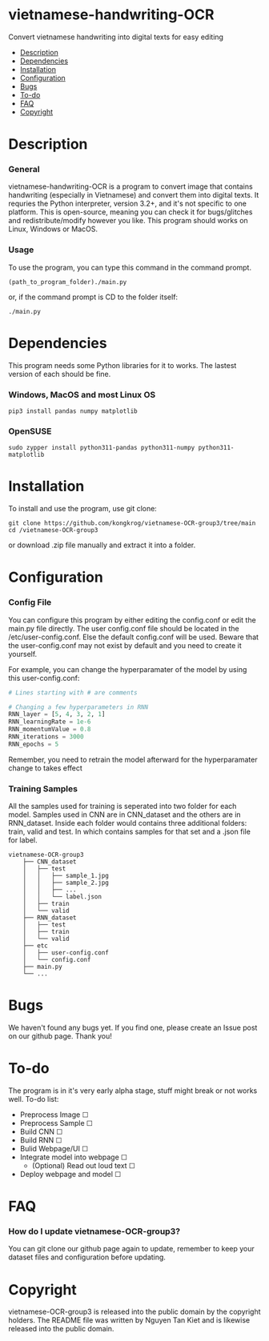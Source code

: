 # vietnamese-handwriting-OCR
Convert vietnamese handwriting into digital texts for easy editing

* [Description](https://github.com/kongkrog/vietnamese-OCR-group3/#description)
* [Dependencies](https://github.com/kongkrog/vietnamese-OCR-group3/#dependencies)
* [Installation](https://github.com/kongkrog/vietnamese-OCR-group3/#installation)
* [Configuration](https://github.com/kongkrog/vietnamese-OCR-group3/#configuration)
* [Bugs](https://github.com/kongkrog/vietnamese-OCR-group3/#bugs)
* [To-do](https://github.com/kongkrog/vietnamese-OCR-group3/#to-do)
* [FAQ](https://github.com/kongkrog/vietnamese-OCR-group3/#faq)
* [Copyright](https://github.com/kongkrog/vietnamese-OCR-group3/#copyright)

# Description

### General
vietnamese-handwriting-OCR is a program to convert image that contains handwriting (especially in Vietnamese) and convert them into digital texts. It requries the Python interpreter, version 3.2+, and it's not specific to one platform. This is open-source, meaning you can check it for bugs/glitches and redistribute/modify however you like. This program should works on Linux, Windows or MacOS.

### Usage
To use the program, you can type this command in the command prompt.
```
(path_to_program_folder)./main.py
```
or, if the command prompt is CD to the folder itself:
```
./main.py
```

# Dependencies

This program needs some Python libraries for it to works. The lastest version of each should be fine.
### Windows, MacOS and most Linux OS
```
pip3 install pandas numpy matplotlib
```

### OpenSUSE
```
sudo zypper install python311-pandas python311-numpy python311-matplotlib
```

# Installation

To install and use the program, use git clone:
```
git clone https://github.com/kongkrog/vietnamese-OCR-group3/tree/main
cd /vietnamese-OCR-group3
```
or download .zip file manually and extract it into a folder.

# Configuration

### Config File
You can configure this program by either editing the config.conf or edit the main.py file directly.
The user config.conf file should be located in the /etc/user-config.conf. Else the default config.conf
will be used. Beware that the user-config.conf may not exist by default and you need to create it yourself.

For example, you can change the hyperparamater of the model by using this user-config.conf:
```python
# Lines starting with # are comments

# Changing a few hyperparameters in RNN
RNN_layer = [5, 4, 3, 2, 1]
RNN_learningRate = 1e-6
RNN_momentumValue = 0.8
RNN_iterations = 3000
RNN_epochs = 5
```
Remember, you need to retrain the model afterward for the hyperparamater change to takes effect

### Training Samples
All the samples used for training is seperated into two folder for each model.
Samples used in CNN are in CNN_dataset and the others are in RNN_dataset.
Inside each folder would contains three additional folders: train, valid and test. In which contains samples for that set and a .json file for label.

```
vietnamese-OCR-group3
    ├── CNN_dataset
    │   ├── test
    │   │   ├── sample_1.jpg
    │   │   ├── sample_2.jpg
    │   │   ├── ...
    │   │   └── label.json
    │   ├── train
    │   └── valid
    ├── RNN_dataset
    │   ├── test
    │   ├── train
    │   └── valid
    ├── etc
    │   ├── user-config.conf
    │   └── config.conf
    ├── main.py
    └── ...
```

# Bugs
We haven't found any bugs yet. If you find one, please create an Issue post on our github page. Thank you!

# To-do
The program is in it's very early alpha stage, stuff might break or not works well.
To-do list:
* Preprocess Image ☐
* Preprocess Sample ☐
* Build CNN ☐
* Build RNN ☐
* Bulid Webpage/UI ☐
* Integrate model into webpage ☐
    * (Optional) Read out loud text ☐
* Deploy webpage and model ☐

# FAQ
### How do I update vietnamese-OCR-group3?
You can git clone our github page again to update, remember to keep your dataset files and configuration before updating.

# Copyright
vietnamese-OCR-group3 is released into the public domain by the copyright holders.
The README file was written by Nguyen Tan Kiet and is likewise released into the public domain.

